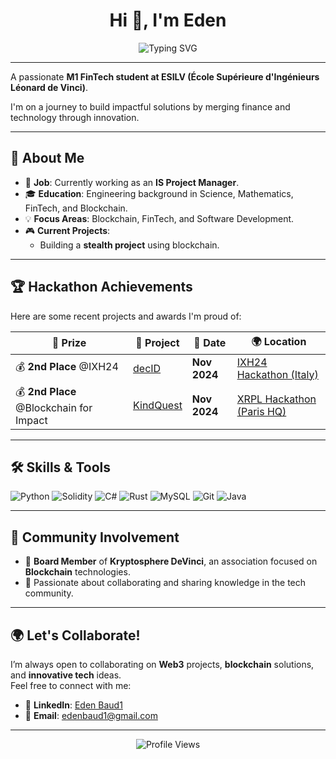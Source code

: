 <h1 align="center">Hi 👋, I'm Eden</h1>

<p align="center">
  <img src="https://readme-typing-svg.herokuapp.com?font=Fira+Code&duration=3000&pause=500&color=29AFB3&center=true&vCenter=true&width=700&lines=M1+FinTech+Student+%7C+Blockchain+Enthusiast;IS+Project+Manager+%7C+Software+Developer" alt="Typing SVG" />
</p>

---

A passionate **M1 FinTech student at ESILV (École Supérieure d'Ingénieurs Léonard de Vinci)**.

I'm on a journey to build impactful solutions by merging finance and technology through innovation.

---

## 🚀 **About Me**

- 🔭 **Job**: Currently working as an **IS Project Manager**.
- 🎓 **Education**: Engineering background in Science, Mathematics, FinTech, and Blockchain.
- 💡 **Focus Areas**: Blockchain, FinTech, and Software Development.
- 🎮 **Current Projects**:  
  - Building a **stealth project** using blockchain.
  
---

## 🏆 **Hackathon Achievements**  
Here are some recent projects and awards I'm proud of:

| 🏅 **Prize**              | 🚀 **Project**    | 📅 **Date**        | 🌍 **Location**                                                       |
|--------------------------|------------------|-------------------|----------------------------------------------------------------------|
| 💰 **2nd Place** @IXH24   | [decID](https://github.com/RomThpt/decID) | **Nov 2024** | [IXH24 Hackathon (Italy)](https://www.xrpl-commons.org/hackathons/ixh24-italian-xrpl-hackathon-2024) |
| 💰 **2nd Place** @Blockchain for Impact | [KindQuest](https://github.com/M-Amaury/KindQuest) | **Nov 2024** | [XRPL Hackathon (Paris HQ)](https://www.xrpl-commons.org/hackathons/blockchain-for-impact-innovating-the-social-economy) |

---

## 🛠️ **Skills & Tools**

![Python](https://img.shields.io/badge/Python-3776AB?style=for-the-badge&logo=python&logoColor=white)
![Solidity](https://img.shields.io/badge/Solidity-363636?style=for-the-badge&logo=solidity&logoColor=white)
![C#](https://img.shields.io/badge/C%23-239120?style=for-the-badge&logo=c-sharp&logoColor=white)
![Rust](https://img.shields.io/badge/Rust-000000?style=for-the-badge&logo=rust&logoColor=white)
![MySQL](https://img.shields.io/badge/MySQL-4479A1?style=for-the-badge&logo=mysql&logoColor=white)
![Git](https://img.shields.io/badge/Git-F05032?style=for-the-badge&logo=git&logoColor=white)
![Java](https://img.shields.io/badge/Java-ED8B00?style=for-the-badge&logo=java&logoColor=white)

---

## 🤝 **Community Involvement**

- 🔗 **Board Member** of **Kryptosphere DeVinci**, an association focused on **Blockchain** technologies.
- 💬 Passionate about collaborating and sharing knowledge in the tech community.

---

## 🌍 **Let's Collaborate!**

I’m always open to collaborating on **Web3** projects, **blockchain** solutions, and **innovative tech** ideas.  
Feel free to connect with me:

- 💼 **LinkedIn**: [Eden Baud1](https://www.linkedin.com/in/eden-baud1/)  
- 📧 **Email**: [edenbaud1@gmail.com](mailto:edenbaud1@gmail.com)

---

<p align="center">
  <img src="https://komarev.com/ghpvc/?username=edenbd1&label=Profile%20Views&color=29AFB3&style=flat-square" alt="Profile Views" />
</p>
